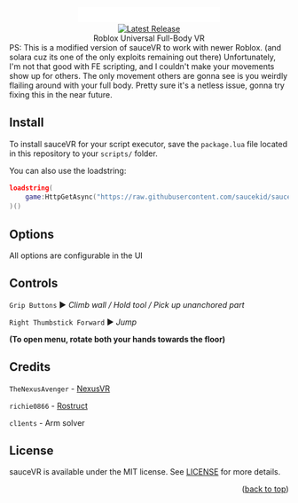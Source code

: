 <div align="center">
	<a href="https://github.com/saucekid/sauceVR"><img src="assets/images/logo.png" alt="sauceVR logo" width="256"></img></a>
	<br>
	<a href="https://github.com/richie0866/Rostruct/releases/latest"><img src="https://img.shields.io/github/v/release/saucekid/sauceVR?include_prereleases" alt="Latest Release" /></a>
	<br>
	Roblox Universal Full-Body VR
</div>
PS: This is a modified version of sauceVR to work with newer Roblox. (and solara cuz its one of the only exploits remaining out there) Unfortunately, I'm not that good with FE scripting, and I couldn't make your movements show up for others. The only movement others are gonna see is you weirdly flailing around with your full body. Pretty sure it's a netless issue, gonna try fixing this in the near future.


## Install

To install sauceVR for your script executor, save the `package.lua` file located in this repository to your `scripts/` folder.


You can also use the loadstring:

```lua
loadstring(
	game:HttpGetAsync("https://raw.githubusercontent.com/saucekid/sauceVR/main/package.lua")
)()
```

## Options

All options are configurable in the UI

## Controls

`Grip Buttons` ▶︎ *Climb wall / Hold tool / Pick up unanchored part*

`Right Thumbstick Forward` ▶︎ *Jump* 

**(To open menu, rotate both your hands towards the floor)**

## Credits
`TheNexusAvenger` - [NexusVR](https://github.com/TheNexusAvenger/Nexus-VR-Character-Model)

`richie0866` - [Rostruct](https://github.com/richie0866/Rostruct)

`cl1ents` - Arm solver

## License

sauceVR is available under the MIT license. See [LICENSE](https://github.com/saucekid/sauceVR/blob/main/LICENSE) for more details.

<p align="right">(<a href="#top">back to top</a>)</p>
